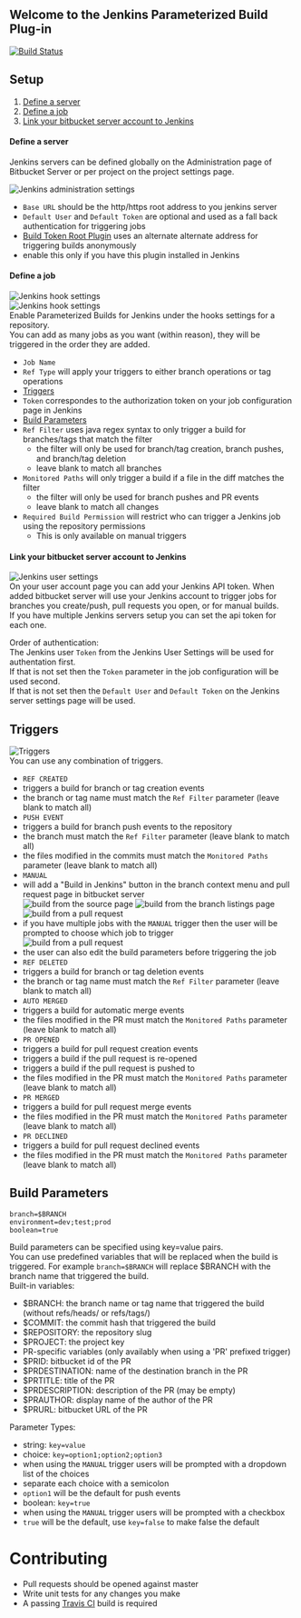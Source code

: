 ## Welcome to the Jenkins Parameterized Build Plug-in
[![Build Status](https://travis-ci.org/KyleLNicholls/parameterized-builds.svg?branch=master)](https://travis-ci.org/KyleLNicholls/parameterized-builds)

## Setup
1. [Define a server](#define-a-server)
2. [Define a job](#define-a-job)
3. [Link your bitbucket server account to Jenkins](#link-your-bitbucket-server-account-to-jenkins)

#### Define a server
Jenkins servers can be defined globally on the Administration page of Bitbucket Server
or per project on the project settings page.

![Jenkins administration settings](readme/img/jenkins_admin.png)  
* `Base URL` should be the http/https root address to you jenkins server
* `Default User` and `Default Token` are optional and used as a fall back 
authentication for triggering jobs
* [Build Token Root Plugin](https://wiki.jenkins-ci.org/display/JENKINS/Build+Token+Root+Plugin) 
uses an alternate alternate address for triggering builds anonymously 
 * enable this only if you have this plugin installed in Jenkins

#### Define a job
![Jenkins hook settings](readme/img/jenkins_hook2.png)  
![Jenkins hook settings](readme/img/jenkins_hook.png)  
Enable Parameterized Builds for Jenkins under the hooks settings for a repository.  
You can add as many jobs as you want (within reason), 
they will be triggered in the order they are added.
* `Job Name`
* `Ref Type` will apply your triggers to either branch operations or tag operations
* [Triggers](#triggers)
* `Token` correspondes to the authorization token on your job configuration page in Jenkins
* [Build Parameters](#build-parameters)
* `Ref Filter` uses java regex syntax to only trigger a 
build for branches/tags that match the filter
  * the filter will only be used for branch/tag creation, branch pushes, and branch/tag deletion
  * leave blank to match all branches
* `Monitored Paths` will only trigger a build if a file in the diff matches the filter
  * the filter will only be used for branch pushes and PR events
  * leave blank to match all changes
* `Required Build Permission` will restrict who can trigger a Jenkins job using the repository permissions
  * This is only available on manual triggers

#### Link your bitbucket server account to Jenkins
![Jenkins user settings](readme/img/jenkins_user.png)  
On your user account page you can add your Jenkins API token.
When added bitbucket server will use your Jenkins account 
to trigger jobs for branches you create/push, pull requests you open, or for manual builds.  
If you have multiple Jenkins servers setup you can set the api token for each one.

Order of authentication:  
The Jenkins user `Token` from the Jenkins User Settings will be used for authentation first.  
If that is not set then the `Token` parameter in the job configuration will be used second.  
If that is not set then the `Default User` and `Default Token` on the Jenkins 
server settings page will be used.


## Triggers
![Triggers](readme/img/triggers.png)  
You can use any combination of triggers.
* `REF CREATED`
 * triggers a build for branch or tag creation events
 * the branch or tag name must match the `Ref Filter` parameter (leave blank to match all)
* `PUSH EVENT`
 * triggers a build for branch push events to the repository
 * the branch must match the `Ref Filter` parameter (leave blank to match all)
 * the files modified in the commits must match the `Monitored Paths` parameter (leave blank to match all)
* `MANUAL`
 * will add a "Build in Jenkins" button in the branch context menu and pull request page in bitbucket server  
![build from the source page](readme/img/build1.png) 
![build from the branch listings page](readme/img/build3.png)
![build from a pull request](readme/img/build2.png) 
 * if you have multiple jobs with the `MANUAL` trigger then the user will be prompted to choose which job to trigger  
![build from a pull request](readme/img/build_dialog.png) 
 * the user can also edit the build parameters before triggering the job
* `REF DELETED`
 * triggers a build for branch or tag deletion events
 * the branch or tag name must match the `Ref Filter` parameter (leave blank to match all)
* `AUTO MERGED`
 * triggers a build for automatic merge events
 * the files modified in the PR must match the `Monitored Paths` parameter (leave blank to match all)
* `PR OPENED`
 * triggers a build for pull request creation events
 * triggers a build if the pull request is re-opened
 * triggers a build if the pull request is pushed to
 * the files modified in the PR must match the `Monitored Paths` parameter (leave blank to match all)
* `PR MERGED`
 * triggers a build for pull request merge events
 * the files modified in the PR must match the `Monitored Paths` parameter (leave blank to match all)
* `PR DECLINED`
 * triggers a build for pull request declined events
 * the files modified in the PR must match the `Monitored Paths` parameter (leave blank to match all)

## Build Parameters
```
branch=$BRANCH  
environment=dev;test;prod
boolean=true
```
Build parameters can be specified using key=value pairs.  
You can use predefined variables that will be replaced when the build is triggered. 
For example `branch=$BRANCH` will replace $BRANCH with the branch name that triggered the build.  
Built-in variables: 
* $BRANCH: the branch name or tag name that triggered the build (without refs/heads/ or refs/tags/)
* $COMMIT: the commit hash that triggered the build 
* $REPOSITORY: the repository slug
* $PROJECT: the project key
* PR-specific variables (only availably when using a 'PR' prefixed trigger)
 * $PRID: bitbucket id of the PR
 * $PRDESTINATION: name of the destination branch in the PR
 * $PRTITLE: title of the PR
 * $PRDESCRIPTION: description of the PR (may be empty)
 * $PRAUTHOR: display name of the author of the PR
 * $PRURL: bitbucket URL of the PR

Parameter Types:
* string: `key=value`
* choice: `key=option1;option2;option3`
 * when using the `MANUAL` trigger users will be prompted with a dropdown list of the choices
 * separate each choice with a semicolon
 * `option1` will be the default for push events
* boolean: `key=true`
 * when using the `MANUAL` trigger users will be prompted with a checkbox
 * `true` will be the default, use `key=false` to make false the default  
 
 
 # Contributing
 * Pull requests should be opened against master
 * Write unit tests for any changes you make
 * A passing [Travis CI](https://travis-ci.org/KyleLNicholls/parameterized-builds) build is required
